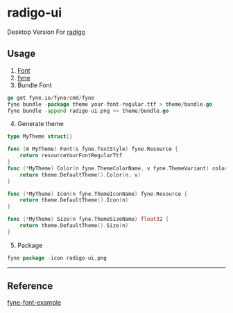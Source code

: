 # radigo-ui
Desktop Version For [radigo](https://github.com/aobeom/radigo)

## Usage

1. [Font](https://fonts.google.com/)
2. [fyne](https://github.com/fyne-io/fyne)
3. Bundle Font
```go
go get fyne.io/fyne/cmd/fyne
fyne bundle -package theme your-font-regular.ttf > theme/bundle.go
fyne bundle -append radigo-ui.png >> theme/bundle.go
```
4. Generate theme
```go
type MyTheme struct{}

func (m MyTheme) Font(s fyne.TextStyle) fyne.Resource {
	return resourceYourFontRegularTtf
}
func (*MyTheme) Color(n fyne.ThemeColorName, v fyne.ThemeVariant) color.Color {
	return theme.DefaultTheme().Color(n, v)
}

func (*MyTheme) Icon(n fyne.ThemeIconName) fyne.Resource {
	return theme.DefaultTheme().Icon(n)
}

func (*MyTheme) Size(n fyne.ThemeSizeName) float32 {
	return theme.DefaultTheme().Size(n)
}
```
5. Package
```go
fyne package -icon radigo-ui.png
```
---
## Reference
[fyne-font-example](https://github.com/lusingander/fyne-font-example)